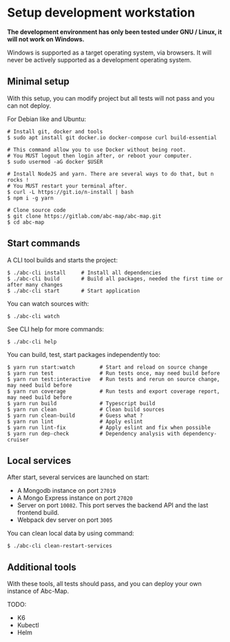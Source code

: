 # Setup development workstation

**The development environment has only been tested under GNU / Linux, it will not work on Windows.**

Windows is supported as a target operating system, via browsers. It will never be actively supported
as a development operating system.

## Minimal setup

With this setup, you can modify project but all tests will not pass and you can not deploy.

For Debian like and Ubuntu:

    # Install git, docker and tools
    $ sudo apt install git docker.io docker-compose curl build-essential

    # This command allow you to use Docker without being root.
    # You MUST logout then login after, or reboot your computer.
    $ sudo usermod -aG docker $USER

    # Install NodeJS and yarn. There are several ways to do that, but n rocks !
    # You MUST restart your terminal after.
    $ curl -L https://git.io/n-install | bash
    $ npm i -g yarn

    # Clone source code
    $ git clone https://gitlab.com/abc-map/abc-map.git
    $ cd abc-map

## Start commands

A CLI tool builds and starts the project:

    $ ./abc-cli install     # Install all dependencies
    $ ./abc-cli build       # Build all packages, needed the first time or after many changes
    $ ./abc-cli start       # Start application

You can watch sources with:

    $ ./abc-cli watch

See CLI help for more commands:

    $ ./abc-cli help

You can build, test, start packages independently too:

    $ yarn run start:watch        # Start and reload on source change
    $ yarn run test               # Run tests once, may need build before
    $ yarn run test:interactive   # Run tests and rerun on source change, may need build before
    $ yarn run coverage           # Run tests and export coverage report, may need build before
    $ yarn run build              # Typescript build
    $ yarn run clean              # Clean build sources
    $ yarn run clean-build        # Guess what ?
    $ yarn run lint               # Apply eslint
    $ yarn run lint-fix           # Apply eslint and fix when possible
    $ yarn run dep-check          # Dependency analysis with dependency-cruiser

## Local services

After start, several services are launched on start:

- A Mongodb instance on port `27019`
- A Mongo Express instance on port `27020`
- Server on port `10082`. This port serves the backend API and the last frontend build.
- Webpack dev server on port `3005`

You can clean local data by using command:

    $ ./abc-cli clean-restart-services

## Additional tools

With these tools, all tests should pass, and you can deploy your own instance of Abc-Map.

TODO:

- K6
- Kubectl
- Helm
